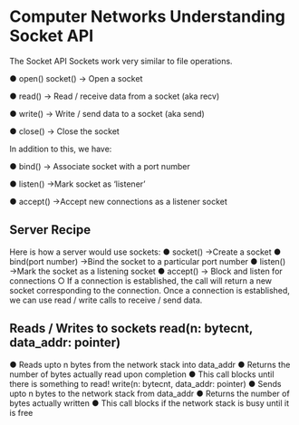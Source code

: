 # Computer Networks Understanding Socket API 

The Socket API
Sockets work very similar to file operations.

● open() socket() → Open a socket

● read() → Read / receive data from a socket (aka recv)

● write() → Write / send data to a socket (aka send)

● close() → Close the socket

In addition to this, we have:

● bind() → Associate socket with a port number

● listen() →Mark socket as ‘listener’

● accept() →Accept new connections as a listener socket


## Server Recipe
Here is how a server would use sockets:
● socket() →Create a socket
● bind(port number) →Bind the socket to a particular port number
● listen() →Mark the socket as a listening socket
● accept() → Block and listen for connections
○ If a connection is established, the call will return a new socket corresponding to the
connection.
Once a connection is established, we can use read / write calls to receive / send data.



## Reads / Writes to sockets read(n: bytecnt, data_addr: pointer)
● Reads upto n bytes from the network stack into data_addr
● Returns the number of bytes actually read upon completion
● This call blocks until there is something to read!
write(n: bytecnt, data_addr: pointer)
● Sends upto n bytes to the network stack from data_addr
● Returns the number of bytes actually written
● This call blocks if the network stack is busy until it is free
